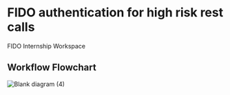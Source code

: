 # FIDO authentication for high risk rest calls
FIDO Internship Workspace

## Workflow Flowchart
![Blank diagram (4)](https://user-images.githubusercontent.com/53474673/114699468-b3468b00-9d63-11eb-852d-223d992799d5.png)
